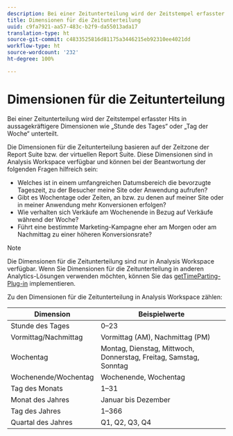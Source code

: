 ```yaml
---
description: Bei einer Zeitunterteilung wird der Zeitstempel erfasster Hits in aussagekräftigere Dimensionen wie „Stunde des Tages“ oder „Tag der Woche“ unterteilt.
title: Dimensionen für die Zeitunterteilung
uuid: c9fa7921-aa57-483c-b2f9-da55013ada17
translation-type: ht
source-git-commit: c4833525816d81175a3446215eb92310ee4021dd
workflow-type: ht
source-wordcount: '232'
ht-degree: 100%

---
```



# Dimensionen für die Zeitunterteilung

Bei einer Zeitunterteilung wird der Zeitstempel erfasster Hits in aussagekräftigere Dimensionen wie „Stunde des Tages“ oder „Tag der Woche“ unterteilt.

Die Dimensionen für die Zeitunterteilung basieren auf der Zeitzone der Report Suite bzw. der virtuellen Report Suite. Diese Dimensionen sind in Analysis Workspace verfügbar und können bei der Beantwortung der folgenden Fragen hilfreich sein:

* Welches ist in einem umfangreichen Datumsbereich die bevorzugte Tageszeit, zu der Besucher meine Site oder Anwendung aufrufen?
* Gibt es Wochentage oder Zeiten, an bzw. zu denen auf meiner Site oder in meiner Anwendung mehr Konversionen erfolgen?
* Wie verhalten sich Verkäufe am Wochenende in Bezug auf Verkäufe während der Woche?
* Führt eine bestimmte Marketing-Kampagne eher am Morgen oder am Nachmittag zu einer höheren Konversionsrate?

>[!NOTE]
>
>Die Dimensionen für die Zeitunterteilung sind nur in Analysis Workspace verfügbar. Wenn Sie Dimensionen für die Zeitunterteilung in anderen Analytics-Lösungen verwenden möchten, können Sie das [getTimeParting-Plug-in](https://docs.adobe.com/content/help/de-DE/analytics/implementation/vars/plugins/gettimeparting.html) implementieren.

Zu den Dimensionen für die Zeitunterteilung in Analysis Workspace zählen:

| Dimension | Beispielwerte |
|--- |--- |
| Stunde des Tages | 0–23 |
| Vormittag/Nachmittag | Vormittag (AM), Nachmittag (PM) |
| Wochentag | Montag, Dienstag, Mittwoch, Donnerstag, Freitag, Samstag, Sonntag |
| Wochenende/Wochentag | Wochenende, Wochentag |
| Tag des Monats | 1–31 |
| Monat des Jahres | Januar bis Dezember |
| Tag des Jahres | 1–366 |
| Quartal des Jahres | Q1, Q2, Q3, Q4 |
